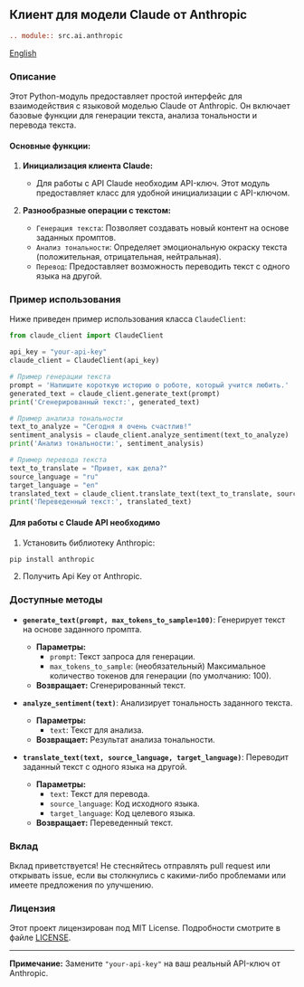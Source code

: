 ## Клиент для модели Claude от Anthropic

```rst
.. module:: src.ai.anthropic
```

[English](https://github.com/hypo69/hypotez/blob/master/src/ai/anthropic/README.MD)

### Описание

Этот Python-модуль предоставляет простой интерфейс для взаимодействия с языковой моделью Claude от Anthropic. Он включает базовые функции для генерации текста, анализа тональности и перевода текста.

#### Основные функции:

1.  **Инициализация клиента Claude:**
    *   Для работы с API Claude необходим API-ключ. Этот модуль предоставляет класс для удобной инициализации с API-ключом.

2.  **Разнообразные операции с текстом:**

    *   `Генерация текста`: Позволяет создавать новый контент на основе заданных промптов.
    *   `Анализ тональности`: Определяет эмоциональную окраску текста (положительная, отрицательная, нейтральная).
    *   `Перевод`: Предоставляет возможность переводить текст с одного языка на другой.

### Пример использования

Ниже приведен пример использования класса `ClaudeClient`:

```python
from claude_client import ClaudeClient

api_key = "your-api-key"
claude_client = ClaudeClient(api_key)

# Пример генерации текста
prompt = 'Напишите короткую историю о роботе, который учится любить.'
generated_text = claude_client.generate_text(prompt)
print('Сгенерированный текст:', generated_text)

# Пример анализа тональности
text_to_analyze = "Сегодня я очень счастлив!"
sentiment_analysis = claude_client.analyze_sentiment(text_to_analyze)
print('Анализ тональности:', sentiment_analysis)

# Пример перевода текста
text_to_translate = "Привет, как дела?"
source_language = "ru"
target_language = "en"
translated_text = claude_client.translate_text(text_to_translate, source_language, target_language)
print('Переведенный текст:', translated_text)
```

#### Для работы с Claude API необходимо

1.  Установить библиотеку Anthropic:

```bash
pip install anthropic
```

2.  Получить Api Key от Anthropic.

### Доступные методы

*   **`generate_text(prompt, max_tokens_to_sample=100)`**: Генерирует текст на основе заданного промпта.

    *   **Параметры:**
        *   `prompt`: Текст запроса для генерации.
        *   `max_tokens_to_sample`: (необязательный) Максимальное количество токенов для генерации (по умолчанию: 100).
    *   **Возвращает:** Сгенерированный текст.

*   **`analyze_sentiment(text)`**: Анализирует тональность заданного текста.

    *   **Параметры:**
        *   `text`: Текст для анализа.
    *   **Возвращает:** Результат анализа тональности.

*   **`translate_text(text, source_language, target_language)`**: Переводит заданный текст с одного языка на другой.

    *   **Параметры:**
        *   `text`: Текст для перевода.
        *   `source_language`: Код исходного языка.
        *   `target_language`: Код целевого языка.
    *   **Возвращает:** Переведенный текст.

### Вклад

Вклад приветствуется! Не стесняйтесь отправлять pull request или открывать issue, если вы столкнулись с какими-либо проблемами или имеете предложения по улучшению.

### Лицензия

Этот проект лицензирован под MIT License. Подробности смотрите в файле [LICENSE](LICENSE).

---

**Примечание:** Замените `"your-api-key"` на ваш реальный API-ключ от Anthropic.